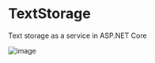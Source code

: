 # TextStorage
Text storage as a service in ASP.NET Core


 ![image](https://github.com/user-attachments/assets/7023870d-d20e-4cfc-9c57-4023fcda0f4a)

